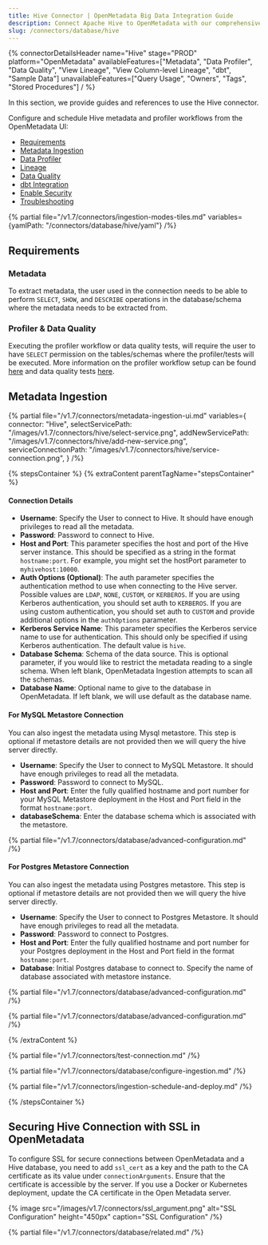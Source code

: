 ```yaml
---
title: Hive Connector | OpenMetadata Big Data Integration Guide
description: Connect Apache Hive to OpenMetadata with our comprehensive database connector guide. Learn setup, configuration, and metadata extraction in minutes.
slug: /connectors/database/hive
---
```


{% connectorDetailsHeader
name="Hive"
stage="PROD"
platform="OpenMetadata"
availableFeatures=["Metadata", "Data Profiler", "Data Quality", "View Lineage", "View Column-level Lineage", "dbt", "Sample Data"]
unavailableFeatures=["Query Usage", "Owners", "Tags", "Stored Procedures"]
/ %}


In this section, we provide guides and references to use the Hive connector.

Configure and schedule Hive metadata and profiler workflows from the OpenMetadata UI:
- [Requirements](#requirements)
- [Metadata Ingestion](#metadata-ingestion)
- [Data Profiler](/how-to-guides/data-quality-observability/profiler/workflow)
- [Lineage](/how-to-guides/data-lineage/workflow)
- [Data Quality](/how-to-guides/data-quality-observability/quality)
- [dbt Integration](/connectors/ingestion/workflows/dbt)
- [Enable Security](#securing-hive-connection-with-ssl-in-openmetadata)
- [Troubleshooting](/connectors/database/hive/troubleshooting)

{% partial file="/v1.7/connectors/ingestion-modes-tiles.md" variables={yamlPath: "/connectors/database/hive/yaml"} /%}

## Requirements

### Metadata

To extract metadata, the user used in the connection needs to be able to perform `SELECT`, `SHOW`, and `DESCRIBE` operations in the database/schema where the metadata needs to be extracted from.

### Profiler & Data Quality
Executing the profiler workflow or data quality tests, will require the user to have `SELECT` permission on the tables/schemas where the profiler/tests will be executed. More information on the profiler workflow setup can be found [here](/how-to-guides/data-quality-observability/profiler/workflow) and data quality tests [here](/how-to-guides/data-quality-observability/quality).

## Metadata Ingestion

{% partial 
  file="/v1.7/connectors/metadata-ingestion-ui.md" 
  variables={
    connector: "Hive", 
    selectServicePath: "/images/v1.7/connectors/hive/select-service.png",
    addNewServicePath: "/images/v1.7/connectors/hive/add-new-service.png",
    serviceConnectionPath: "/images/v1.7/connectors/hive/service-connection.png",
} 
/%}

{% stepsContainer %}
{% extraContent parentTagName="stepsContainer" %}

#### Connection Details

- **Username**: Specify the User to connect to Hive. It should have enough privileges to read all the metadata.
- **Password**: Password to connect to Hive.
- **Host and Port**: This parameter specifies the host and port of the Hive server instance. This should be specified as a string in the format `hostname:port`. For example, you might set the hostPort parameter to `myhivehost:10000`.
- **Auth Options (Optional)**: The auth parameter specifies the authentication method to use when connecting to the Hive server. Possible values are `LDAP`, `NONE`, `CUSTOM`, or `KERBEROS`. If you are using Kerberos authentication, you should set auth to `KERBEROS`. If you are using custom authentication, you should set auth to `CUSTOM` and provide additional options in the `authOptions` parameter.
- **Kerberos Service Name**: This parameter specifies the Kerberos service name to use for authentication. This should only be specified if using Kerberos authentication. The default value is `hive`.
- **Database Schema**: Schema of the data source. This is optional parameter, if you would like to restrict the metadata reading to a single schema. When left blank, OpenMetadata Ingestion attempts to scan all the schemas.
- **Database Name**: Optional name to give to the database in OpenMetadata. If left blank, we will use default as the database name.


#### For MySQL Metastore Connection

You can also ingest the metadata using Mysql metastore. This step is optional if metastore details are not provided then we will query the hive server directly.

- **Username**: Specify the User to connect to MySQL Metastore. It should have enough privileges to read all the metadata.
- **Password**: Password to connect to MySQL.
- **Host and Port**: Enter the fully qualified hostname and port number for your MySQL Metastore deployment in the Host and Port field in the format `hostname:port`.
- **databaseSchema**: Enter the database schema which is associated with the metastore.

{% partial file="/v1.7/connectors/database/advanced-configuration.md" /%}

#### For Postgres Metastore Connection

You can also ingest the metadata using Postgres metastore. This step is optional if metastore details are not provided then we will query the hive server directly.

- **Username**: Specify the User to connect to Postgres Metastore. It should have enough privileges to read all the metadata.
- **Password**: Password to connect to Postgres.
- **Host and Port**: Enter the fully qualified hostname and port number for your Postgres deployment in the Host and Port field in the format `hostname:port`.
- **Database**: Initial Postgres database to connect to. Specify the name of database associated with metastore instance.

{% partial file="/v1.7/connectors/database/advanced-configuration.md" /%}


{% partial file="/v1.7/connectors/database/advanced-configuration.md" /%}

{% /extraContent %}

{% partial file="/v1.7/connectors/test-connection.md" /%}

{% partial file="/v1.7/connectors/database/configure-ingestion.md" /%}

{% partial file="/v1.7/connectors/ingestion-schedule-and-deploy.md" /%}

{% /stepsContainer %}

## Securing Hive Connection with SSL in OpenMetadata

To configure SSL for secure connections between OpenMetadata and a Hive database, you need to add `ssl_cert` as a key and the path to the CA certificate as its value under `connectionArguments`. Ensure that the certificate is accessible by the server. If you use a Docker or Kubernetes deployment, update the CA certificate in the Open Metadata server.

{% image
  src="/images/v1.7/connectors/ssl_argument.png"
  alt="SSL Configuration"
  height="450px"
  caption="SSL Configuration" /%}

{% partial file="/v1.7/connectors/database/related.md" /%}
